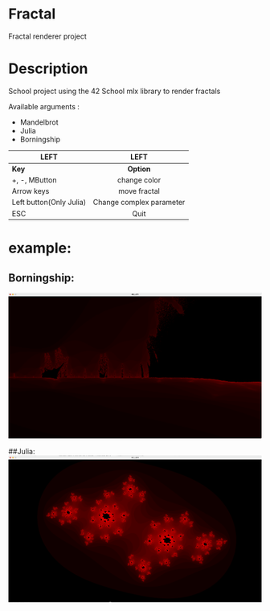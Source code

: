 # Fractal

Fractal renderer project 

# Description

School project using the 42 School mlx library to render fractals

Available arguments :

- Mandelbrot
- Julia
- Borningship

| LEFT | LEFT |
|----------------|:---------:|
| **Key** | **Option** |
| +, -, MButton | change color |
| Arrow keys | move fractal |
| Left button(Only Julia) | Change complex parameter |
| ESC | Quit |

# example:

## Borningship:
![Image alt](/img/Borningship.png)

##Julia:
![Image alt](/img/Julia.png)
